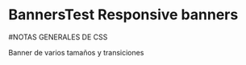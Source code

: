 # BannersTest  Responsive banners
#NOTAS GENERALES DE CSS

Banner de varios tamaños y transiciones

